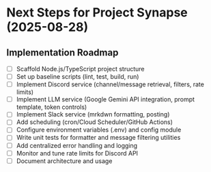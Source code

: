 # Next Steps for Project Synapse (2025-08-28)

## Implementation Roadmap

- [ ] Scaffold Node.js/TypeScript project structure
- [ ] Set up baseline scripts (lint, test, build, run)
- [ ] Implement Discord service (channel/message retrieval, filters, rate limits)
- [ ] Implement LLM service (Google Gemini API integration, prompt template, token controls)
- [ ] Implement Slack service (mrkdwn formatting, posting)
- [ ] Add scheduling (cron/Cloud Scheduler/GitHub Actions)
- [ ] Configure environment variables (.env) and config module
- [ ] Write unit tests for formatter and message filtering utilities
- [ ] Add centralized error handling and logging
- [ ] Monitor and tune rate limits for Discord API
- [ ] Document architecture and usage
